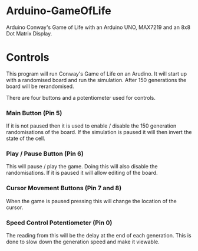 # Arduino-GameOfLife
Arduino Conway's Game of Life with an Arduino UNO, MAX7219 and an 8x8 Dot Matrix Display. 

# Controls
This program will run Conway's Game of Life on an Arudino. It will start up with a randomised board and run the simulation. After 150 generations the board will be rerandomised. 

There are four buttons and a potentiometer used for controls.
### Main Button (Pin 5)
If it is not paused then it is used to enable / disable the 150 generation randomisations of the board. If the simulation is paused it will then invert the state of the cell.

### Play / Pause Button (Pin 6)
This will pause / play the game. Doing this will also disable the randomisations. If it is paused it will allow editing of the board.

### Cursor Movement Buttons (Pin 7 and 8)
When the game is paused pressing this will change the location of the cursor.

### Speed Control Potentiometer (Pin 0)
The reading from this will be the delay at the end of each generation. This is done to slow down the generation speed and make it viewable.
